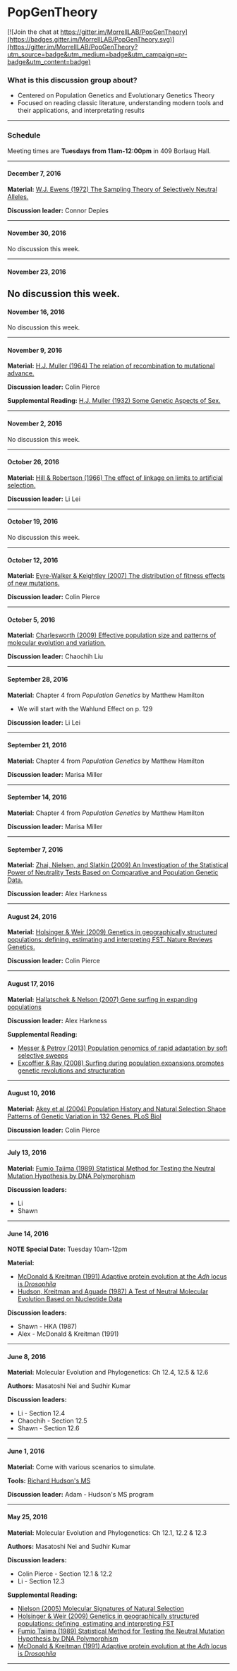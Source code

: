# PopGenTheory

[![Join the chat at https://gitter.im/MorrellLAB/PopGenTheory](https://badges.gitter.im/MorrellLAB/PopGenTheory.svg)](https://gitter.im/MorrellLAB/PopGenTheory?utm_source=badge&utm_medium=badge&utm_campaign=pr-badge&utm_content=badge)

### What is this discussion group about?
 - Centered on Population Genetics and Evolutionary Genetics Theory
 - Focused on reading classic literature, understanding modern tools and their applications, and interpretating results

---

### Schedule

Meeting times are **Tuesdays from 11am-12:00pm** in 409 Borlaug Hall.

---

#### December 7, 2016

**Material:** [W.J. Ewens (1972) The Sampling Theory of Selectively Neutral Alleles.](http://ac.els-cdn.com/0040580972900354/1-s2.0-0040580972900354-main.pdf?_tid=90df4460-a6a2-11e6-912a-00000aab0f6b&acdnat=1478712962_d1a9ac0b12b2066f9773e95e32f2deca)

**Discussion leader:** Connor Depies

---

#### November 30, 2016

No discussion this week.

---

#### November 23, 2016

No discussion this week.
---

#### November 16, 2016

No discussion this week.

---

#### November 9, 2016

**Material:** [H.J. Muller (1964) The relation of recombination to mutational advance.](http://ac.els-cdn.com/0027510764900478/1-s2.0-0027510764900478-main.pdf?_tid=d37a9c06-8b14-11e6-b4a7-00000aab0f6c&acdnat=1475683404_21af3e279e989e02983cd0d4a7c6d4d8)

**Discussion leader:** Colin Pierce

**Supplemental Reading:** [H.J. Muller (1932) Some Genetic Aspects of Sex.](http://www.jstor.org/stable/pdf/2456922.pdf)

---

#### November 2, 2016

No discussion this week.

---

#### October 26, 2016

**Material:** [Hill & Robertson (1966) The effect of linkage on limits to artificial selection.](https://www-cambridge-org.ezp2.lib.umn.edu/core/services/aop-cambridge-core/content/view/5CCFE11C1F8108242ED02AEC8BA5DD50/S0016672300010156a.pdf/the-effect-of-linkage-on-limits-to-artificial-selection.pdf)

**Discussion leader:** Li Lei

---

#### October 19, 2016

No discussion this week.

---

#### October 12, 2016

**Material:** [Eyre-Walker & Keightley (2007) The distribution of fitness effects of new mutations.](http://www.nature.com/nrg/journal/v8/n8/pdf/nrg2146.pdf)

**Discussion leader:** Colin Pierce

---

#### October 5, 2016

**Material:** [Charlesworth (2009) Effective population size and patterns of molecular evolution and variation.](http://www.nature.com/nrg/journal/v10/n3/pdf/nrg2526.pdf)

**Discussion leader:** Chaochih Liu

---

#### September 28, 2016

**Material:** Chapter 4 from *Population Genetics* by Matthew Hamilton
- We will start with the Wahlund Effect on p. 129

**Discussion leader:** Li Lei

---

#### September 21, 2016

**Material:** Chapter 4 from *Population Genetics* by Matthew Hamilton

**Discussion leader:** Marisa Miller

---

#### September 14, 2016

**Material:** Chapter 4 from *Population Genetics* by Matthew Hamilton

**Discussion leader:** Marisa Miller

---

#### September 7, 2016

**Material:** [Zhai, Nielsen, and Slatkin (2009) An Investigation of the Statistical Power of Neutrality Tests Based on Comparative and Population Genetic Data.](http://www.ncbi.nlm.nih.gov/pmc/articles/PMC2727393/pdf/msn231.pdf)

**Discussion leader:** Alex Harkness

---

#### August 24, 2016

**Material:** [Holsinger & Weir (2009) Genetics in geographically structured populations: defining, estimating and interpreting FST. Nature Reviews Genetics.](http://www.nature.com/nrg/journal/v10/n9/pdf/nrg2611.pdf)

**Discussion leader:** Colin Pierce

---

#### August 17, 2016

**Material:** [Hallatschek & Nelson (2007) Gene surfing in expanding populations](http://ac.els-cdn.com/S0040580907000937/1-s2.0-S0040580907000937-main.pdf?_tid=d2211d90-5f30-11e6-9c65-00000aacb361&acdnat=1470857577_1a338e07d3870942e6cc276cc835a76f)

**Discussion leader:** Alex Harkness

**Supplemental Reading:**
- [Messer & Petrov (2013) Population genomics of rapid adaptation by soft selective sweeps](https://petrov.stanford.edu/pdfs/93.pdf)
- [Excoffier & Ray (2008) Surfing during population expansions promotes genetic revolutions and structuration](http://ac.els-cdn.com/S0169534708001675/1-s2.0-S0169534708001675-main.pdf?_tid=c0290174-5f31-11e6-9122-00000aab0f27&acdnat=1470857976_a228ec9b2f85de686c5ad93011ca78b6)

---

#### August 10, 2016

**Material:** [Akey et al (2004) Population History and Natural Selection Shape Patterns of Genetic Variation in 132 Genes. PLoS Biol](http://www.ncbi.nlm.nih.gov/pmc/articles/PMC515367/)

**Discussion leader:** Colin Pierce

---

#### July 13, 2016

**Material:** [Fumio Tajima (1989) Statistical Method for Testing the Neutral Mutation Hypothesis by DNA Polymorphism](https://www.ncbi.nlm.nih.gov/pmc/articles/PMC1203831/pdf/ge1233585.pdf)

**Discussion leaders:**
- Li
- Shawn

---

#### June 14, 2016

**NOTE Special Date:** Tuesday 10am-12pm

**Material:** 
- [McDonald & Kreitman (1991) Adaptive protein evolution at the *Adh* locus is *Drosophila*](http://www.nature.com/nature/journal/v351/n6328/pdf/351652a0.pdf)
- [Hudson, Kreitman and Aguade (1987) A Test of Neutral Molecular Evolution Based on Nucleotide Data](http://www.genetics.org/content/genetics/116/1/153.full.pdf)

**Discussion leaders:**
- Shawn - HKA (1987)
- Alex - McDonald & Kreitman (1991)

---

#### June 8, 2016

**Material:** Molecular Evolution and Phylogenetics: Ch 12.4, 12.5 & 12.6 

**Authors:** Masatoshi Nei and Sudhir Kumar

**Discussion leaders:** 
- Li - Section 12.4
- Chaochih - Section 12.5
- Shawn - Section 12.6

---

#### June 1, 2016

**Material:** Come with various scenarios to simulate.

**Tools:** [Richard Hudson's MS](http://home.uchicago.edu/rhudson1/source/mksamples.html)

**Discussion leader:** Adam - Hudson's MS program

---

#### May 25, 2016

**Material:** Molecular Evolution and Phylogenetics: Ch 12.1, 12.2 & 12.3 

**Authors:** Masatoshi Nei and Sudhir Kumar

**Discussion leaders:** 
- Colin Pierce - Section 12.1 & 12.2
- Li - Section 12.3

**Supplemental Reading:**
- [Nielson (2005) Molecular Signatures of Natural Selection](http://isites.harvard.edu/fs/docs/icb.topic903787.files/Nielsen%202005.pdf)
- [Holsinger & Weir (2009) Genetics in geographically structured populations: defining, estimating and interpreting FST](http://www.nature.com/nrg/journal/v10/n9/pdf/nrg2611.pdf)
- [Fumio Tajima (1989) Statistical Method for Testing the Neutral Mutation Hypothesis by DNA Polymorphism](https://www.ncbi.nlm.nih.gov/pmc/articles/PMC1203831/pdf/ge1233585.pdf)
- [McDonald & Kreitman (1991) Adaptive protein evolution at the *Adh* locus is *Drosophila*](http://www.nature.com/nature/journal/v351/n6328/pdf/351652a0.pdf)

---

